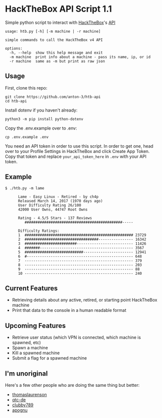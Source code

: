 # HackTheBox API Script 1.1

Simple python script to interact with [HackTheBox](https://www.hackthebox.com)'s [API](https://documenter.getpostman.com/view/13129365/TVeqbmeq)

```
usage: htb.py [-h] [-m machine | -r machine]

simple commands to call the HackTheBox v4 API

options:
  -h, --help  show this help message and exit
  -m machine  print info about a machine - pass its name, ip, or id
  -r machine  same as -m but print as raw json
```

## Usage

First, clone this repo:
```
git clone https://github.com/anton-3/htb-api
cd htb-api
```
Install dotenv if you haven't already:
```
python3 -m pip install python-dotenv
```
Copy the .env.example over to .env:
```
cp .env.example .env
```
You need an API token in order to use this script. In order to get one, head over to your Profile Settings in HackTheBox and click Create App Token. Copy that token and replace `your_api_token_here` in `.env` with your API token.

## Example

```
$ ./htb.py -m lame

      Lame - Easy Linux - Retired - by ch4p
      Released March 14, 2017 (1970 days ago)
      User Difficulty Rating 26/100
      42000 User Owns, 44747 Root Owns

      Rating - 4.5/5 Stars - 137 Reviews
         #############################################-----

      Difficulty Ratings:
      1  ################################################## 23729
      2  ##################################---------------- 16342
      3  ########################-------------------------- 11426
      4  #######------------------------------------------- 3567
      5  ###########################----------------------- 12941
      6  #------------------------------------------------- 648
      7  -------------------------------------------------- 379
      8  -------------------------------------------------- 203
      9  -------------------------------------------------- 88
      10 -------------------------------------------------- 240
```

## Current Features

- Retrieving details about any active, retired, or starting point HackTheBox machine
- Print that data to the console in a human readable format

## Upcoming Features

- Retrieve user status (which VPN is connected, which machine is spawned, etc)
- Spawn a machine
- Kill a spawned machine
- Submit a flag for a spawned machine

## I'm unoriginal

Here's a few other people who are doing the same thing but better:
- [thomaslaurenson](https://github.com/thomaslaurenson/htb-api)
- [qtc-de](https://github.com/qtc-de/htb-api)
- [clubby789](https://github.com/clubby789/htb-api)
- [apognu](https://github.com/apognu/htb)
